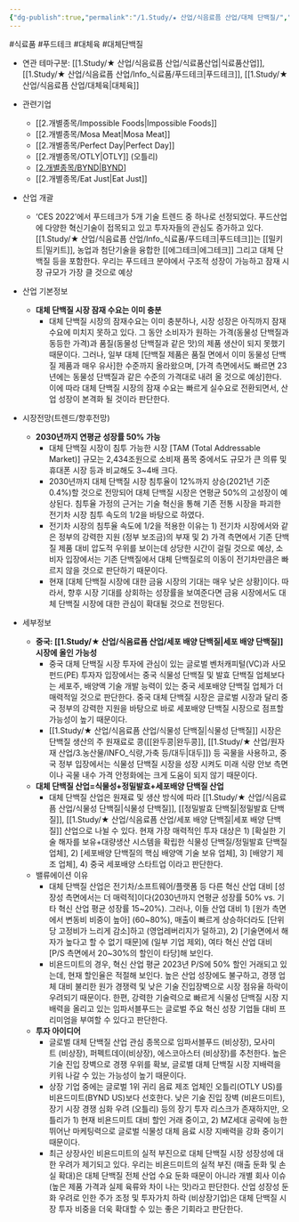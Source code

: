 ```yaml
---
{"dg-publish":true,"permalink":"/1.Study/★ 산업/식음료픔 산업/대체 단백질/","created":"2023-07-15T08:34:29.575+09:00","updated":"2025-06-25T11:20:19.633+09:00"}
---
```


#식료품 #푸드테크 #대체육 #대체단백질 

- 연관 테마구분: [[1.Study/★ 산업/식음료픔 산업/식료품산업\|식료품산업]], [[1.Study/★ 산업/식음료픔 산업/Info_식료품/푸드테크\|푸드테크]], [[1.Study/★ 산업/식음료픔 산업/대체육\|대체육]]


- 관련기업
	- [[2.개별종목/Impossible Foods\|Impossible Foods]]
	- [[2.개별종목/Mosa Meat\|Mosa Meat]]
	- [[2.개별종목/Perfect Day\|Perfect Day]]
	- [[2.개별종목/OTLY\|OTLY]] (오틀리)
	- [[2.개별종목/BYND\|BYND]](비욘드미트)
	- [[2.개별종목/Eat Just\|Eat Just]]



- 산업 개괄
	- ‘CES 2022’에서 푸드테크가 5개 기술 트렌드 중 하나로 선정되었다. 푸드산업에 다양한 혁신기술이 접목되고 있고 투자자들의 관심도 증가하고 있다. [[1.Study/★ 산업/식음료픔 산업/Info_식료품/푸드테크\|푸드테크]]는 [[밀키트\|밀키트]], 농업과 첨단기술을 융합한 [[에그테크\|에그테크]] 그리고 대체 단백질 등을 포함한다. 우리는 푸드테크 분야에서 구조적 성장이 가능하고 잠재 시장 규모가 가장 클 것으로 예상



- 산업 기본정보
	- **대체 단백질 시장 잠재 수요는 이미 충분**
		- 대체 단백질 시장의 잠재수요는 이미 충분하나, 시장 성장은 아직까지 잠재 수요에 미치지 못하고 있다. 그 동안 소비자가 원하는 가격(동물성 단백질과 동등한 가격)과 품질(동물성 단백질과 같은 맛)의 제품 생산이 되지 못했기 때문이다. 그러나, 일부 대체 [단백질 제품은 품질 면에서 이미 동물성 단백질 제품과 매우 유사]한 수준까지 올라왔으며, [가격 측면에서도 빠르면 23년에는 동물성 단백질과 같은 수준의 가격대로 내려 올 것으로 예상]한다. 이에 따라 대체 단백질 시장의 잠재 수요는 빠르게 실수요로 전환되면서, 산업 성장이 본격화 될 것이라 판단한다.



- 시장전망(트렌드/향후전망)
	- **2030년까지 연평균 성장률 50% 가능**
		- 대체 단백질 시장이 침투 가능한 시장 [TAM (Total Addressable Market)] 규모는 2,434조원으로 소비재 품목 중에서도 규모가 큰 의류 및 휴대폰 시장 등과 비교해도 3~4배 크다.
		- 2030년까지 대체 단백질 시장 침투율이 12%까지 상승(2021년 기준 0.4%)할 것으로 전망되어 대체 단백질 시장은 연평균 50%의 고성장이 예상된다. 침투율 가정의 근거는 기술 혁신을 통해 기존 전통 시장을 파괴한 전기차 시장 침투 속도의 1/2을 바탕으로 하였다.
		- 전기차 시장의 침투율 속도에 1/2을 적용한 이유는 1) 전기차 시장에서와 같은 정부의 강력한 지원 (정부 보조금)의 부재 및 2) 가격 측면에서 기존 단백질 제품 대비 압도적 우위를 보이는데 상당한 시간이 걸릴 것으로 예상, 소비자 입장에서는 기존 단백질에서 대체 단백질로의 이동이 전기차만큼은 빠르지 않을 것으로 판단하기 때문이다.
		- 현재 [대체 단백질 시장에 대한 금융 시장의 기대는 매우 낮은 상황]이다. 따라서, 향후 시장 기대를 상회하는 성장률을 보여준다면 금융 시장에서도 대체 단백질 시장에 대한 관심이 확대될 것으로 전망된다.


- 세부정보
	- **중국: [[1.Study/★ 산업/식음료픔 산업/세포 배양 단백질\|세포 배양 단백질]] 시장에 올인 가능성**
		- 중국 대체 단백질 시장 투자에 관심이 있는 글로벌 벤처캐피털(VC)과 사모펀드(PE) 투자자 입장에서는 중국 식물성 단백질 및 발효 단백질 업체보다는 세포주, 배양액 기술 개발 능력이 있는 중국 세포배양 단백질 업체가 더 매력적일 것으로 판단한다. 중국 대체 단백질 시장은 글로벌 시장과 달리 중국 정부의 강력한 지원을 바탕으로 바로 세포배양 단백질 시장으로 점프할 가능성이 높기 때문이다. 
		- [[1.Study/★ 산업/식음료픔 산업/식물성 단백질\|식물성 단백질]] 시장은 단백질 생산의 주 원재료로 콩([[완두콩\|완두콩]], [[1.Study/★ 산업/원자재 산업/3.농산물/INFO_식량,가축 등/대두\|대두]]) 등 곡물을 사용하고, 중국 정부 입장에서는 식물성 단백질 시장을 성장 시켜도 미래 식량 안보 측면이나 곡물 내수 가격 안정화에는 크게 도움이 되지 않기 때문이다.
	- **대체 단백질 산업=식물성+정밀발효+세포배양 단백질 산업**
		- 대체 단백질 산업은 원재료 및 생산 방식에 따라 [[1.Study/★ 산업/식음료픔 산업/식물성 단백질\|식물성 단백질]], [[정밀발효 단백질\|정밀발효 단백질]], [[1.Study/★ 산업/식음료픔 산업/세포 배양 단백질\|세포 배양 단백질]] 산업으로 나뉠 수 있다. 현재 가장 매력적인 투자 대상은 1) [확실한 기술 해자를 보유+대량생산 시스템을 확립한 식물성 단백질/정밀발효 단백질 업체], 2) [세포배양 단백질의 핵심 배양액 기술 보유 업체], 3) [배양기 제조 업체], 4) 중국 세포배양 스타트업 이라고 판단한다.
	- 밸류에이션 이유
		- 대체 단백질 산업은 전기차/소프트웨어/플랫폼 등 다른 혁신 산업 대비 [성장성 측면에서는 더 매력적]이다(2030년까지 연평균 성장률 50% vs. 기타 혁신 산업 평균 성장률 15~20%). 그러나, 이들 산업 대비 1) [원가 측면에서 변동비 비중이 높아] (60~80%), 매출이 빠르게 상승하더라도 [단위당 고정비가 느리게 감소]하고 (영업레버리지가 덜하고), 2) [기술면에서 해자가 높다고 할 수 없기 때문]에 (일부 기업 제외), 여타 혁신 산업 대비 [P/S 측면에서 20~30%의 할인이 타당]해 보인다.
		- 비욘드미트의 경우, 혁신 산업 평균 2023년 P/S에 50% 할인 거래되고 있는데, 현재 할인율은 적절해 보인다. 높은 산업 성장에도 불구하고, 경쟁 업체 대비 불리한 원가 경쟁력 및 낮은 기술 진입장벽으로 시장 점유율 하락이 우려되기 때문이다. 한편, 강력한 기술력으로 빠르게 식물성 단백질 시장 지배력을 올리고 있는 임파서블푸드는 글로벌 주요 혁신 성장 기업들 대비 프리미엄을 부여할 수 있다고 판단한다.
	- **투자 아이디어** 
		- 글로벌 대체 단백질 산업 관심 종목으로 임파서블푸드 (비상장), 모사미트 (비상장), 퍼펙트데이(비상장), 에스코아스터 (비상장)를 추천한다. 높은 기술 진입 장벽으로 경쟁 우위를 확보, 글로벌 대체 단백질 시장 지배력을 키워 나갈 수 있는 가능성이 높기 때문이다.
		- 상장 기업 중에는 글로벌 1위 귀리 음료 제조 업체인 오틀리(OTLY US)를 비욘드미트(BYND US)보다 선호한다. 낮은 기술 진입 장벽 (비욘드미트), 장기 시장 경쟁 심화 우려 (오틀리) 등의 장기 투자 리스크가 존재하지만, 오틀리가 1) 현재 비욘드미트 대비 할인 거래 중이고, 2) MZ세대 공략에 능한 뛰어난 마케팅력으로 글로벌 식물성 대체 음료 시장 지배력을 강화 중이기 때문이다.
		- 최근 상장사인 비욘드미트의 실적 부진으로 대체 단백질 시장 성장성에 대한 우려가 제기되고 있다. 우리는 비욘드미트의 실적 부진 (매출 둔화 및 손실 확대)은 대체 단백질 전체 산업 수요 둔화 때문이 아니라 개별 회사 이슈(높은 제품 가격과 실제 육류와 차이 나는 맛)라고 판단한다. 산업 성장성 둔화 우려로 인한 주가 조정 및 투자가치 하락 (비상장기업)은 대체 단백질 시장 투자 비중을 더욱 확대할 수 있는 좋은 기회라고 판단한다.
